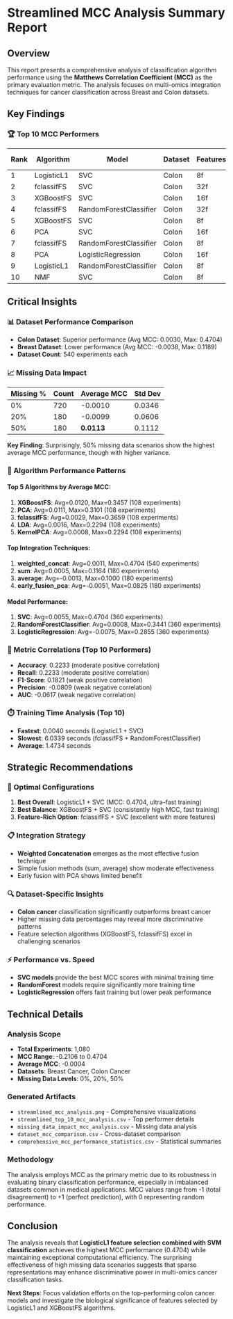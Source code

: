 # Streamlined MCC Analysis Summary Report

## Overview
This report presents a comprehensive analysis of classification algorithm performance using the **Matthews Correlation Coefficient (MCC)** as the primary evaluation metric. The analysis focuses on multi-omics integration techniques for cancer classification across Breast and Colon datasets.

## Key Findings

### 🏆 Top 10 MCC Performers

| Rank | Algorithm | Model | Dataset | Features | Missing% | MCC Score | Training Time |
|------|-----------|-------|---------|----------|----------|-----------|---------------|
| 1 | LogisticL1 | SVC | Colon | 8f | 50.0% | **0.4704** | 0.0040s |
| 2 | fclassifFS | SVC | Colon | 32f | 50.0% | 0.3659 | 0.0110s |
| 3 | XGBoostFS | SVC | Colon | 16f | 50.0% | 0.3457 | 0.0050s |
| 4 | fclassifFS | RandomForestClassifier | Colon | 32f | 50.0% | 0.3441 | 6.0339s |
| 5 | XGBoostFS | SVC | Colon | 8f | 50.0% | 0.3430 | 0.0050s |
| 6 | PCA | SVC | Colon | 16f | 50.0% | 0.3101 | 0.0055s |
| 7 | fclassifFS | RandomForestClassifier | Colon | 8f | 50.0% | 0.2994 | 4.8928s |
| 8 | PCA | LogisticRegression | Colon | 16f | 50.0% | 0.2855 | 0.0255s |
| 9 | LogisticL1 | RandomForestClassifier | Colon | 8f | 50.0% | 0.2557 | 3.7452s |
| 10 | NMF | SVC | Colon | 8f | 50.0% | 0.2352 | 0.0065s |

## Critical Insights

### 📊 Dataset Performance Comparison
- **Colon Dataset**: Superior performance (Avg MCC: 0.0030, Max: 0.4704)
- **Breast Dataset**: Lower performance (Avg MCC: -0.0038, Max: 0.1189)
- **Dataset Count**: 540 experiments each

### 📈 Missing Data Impact
| Missing % | Count | Average MCC | Std Dev |
|-----------|-------|-------------|---------|
| 0% | 720 | -0.0010 | 0.0346 |
| 20% | 180 | -0.0099 | 0.0606 |
| 50% | 180 | **0.0113** | 0.1112 |

**Key Finding**: Surprisingly, 50% missing data scenarios show the highest average MCC performance, though with higher variance.

### 🔬 Algorithm Performance Patterns

#### Top 5 Algorithms by Average MCC:
1. **XGBoostFS**: Avg=0.0120, Max=0.3457 (108 experiments)
2. **PCA**: Avg=0.0111, Max=0.3101 (108 experiments)
3. **fclassifFS**: Avg=0.0029, Max=0.3659 (108 experiments)
4. **LDA**: Avg=0.0016, Max=0.2294 (108 experiments)
5. **KernelPCA**: Avg=0.0008, Max=0.2294 (108 experiments)

#### Top Integration Techniques:
1. **weighted_concat**: Avg=0.0011, Max=0.4704 (540 experiments)
2. **sum**: Avg=0.0005, Max=0.1164 (180 experiments)
3. **average**: Avg=-0.0013, Max=0.1000 (180 experiments)
4. **early_fusion_pca**: Avg=-0.0051, Max=0.0825 (180 experiments)

#### Model Performance:
1. **SVC**: Avg=0.0055, Max=0.4704 (360 experiments)
2. **RandomForestClassifier**: Avg=0.0008, Max=0.3441 (360 experiments)
3. **LogisticRegression**: Avg=-0.0075, Max=0.2855 (360 experiments)

### 🎯 Metric Correlations (Top 10 Performers)
- **Accuracy**: 0.2233 (moderate positive correlation)
- **Recall**: 0.2233 (moderate positive correlation)
- **F1-Score**: 0.1821 (weak positive correlation)
- **Precision**: -0.0809 (weak negative correlation)
- **AUC**: -0.0617 (weak negative correlation)

### ⏱️ Training Time Analysis (Top 10)
- **Fastest**: 0.0040 seconds (LogisticL1 + SVC)
- **Slowest**: 6.0339 seconds (fclassifFS + RandomForestClassifier)
- **Average**: 1.4734 seconds

## Strategic Recommendations

### 🚀 Optimal Configurations
1. **Best Overall**: LogisticL1 + SVC (MCC: 0.4704, ultra-fast training)
2. **Best Balance**: XGBoostFS + SVC (consistently high MCC, fast training)
3. **Feature-Rich Option**: fclassifFS + SVC (excellent with more features)

### 📋 Integration Strategy
- **Weighted Concatenation** emerges as the most effective fusion technique
- Simple fusion methods (sum, average) show moderate effectiveness
- Early fusion with PCA shows limited benefit

### 🔍 Dataset-Specific Insights
- **Colon cancer** classification significantly outperforms breast cancer
- Higher missing data percentages may reveal more discriminative patterns
- Feature selection algorithms (XGBoostFS, fclassifFS) excel in challenging scenarios

### ⚡ Performance vs. Speed
- **SVC models** provide the best MCC scores with minimal training time
- **RandomForest** models require significantly more training time
- **LogisticRegression** offers fast training but lower peak performance

## Technical Details

### Analysis Scope
- **Total Experiments**: 1,080
- **MCC Range**: -0.2106 to 0.4704
- **Average MCC**: -0.0004
- **Datasets**: Breast Cancer, Colon Cancer
- **Missing Data Levels**: 0%, 20%, 50%

### Generated Artifacts
- `streamlined_mcc_analysis.png` - Comprehensive visualizations
- `streamlined_top_10_mcc_analysis.csv` - Top performer details
- `missing_data_impact_mcc_analysis.csv` - Missing data analysis
- `dataset_mcc_comparison.csv` - Cross-dataset comparison
- `comprehensive_mcc_performance_statistics.csv` - Statistical summaries

### Methodology
The analysis employs MCC as the primary metric due to its robustness in evaluating binary classification performance, especially in imbalanced datasets common in medical applications. MCC values range from -1 (total disagreement) to +1 (perfect prediction), with 0 representing random performance.

## Conclusion

The analysis reveals that **LogisticL1 feature selection combined with SVM classification** achieves the highest MCC performance (0.4704) while maintaining exceptional computational efficiency. The surprising effectiveness of high missing data scenarios suggests that sparse representations may enhance discriminative power in multi-omics cancer classification tasks.

**Next Steps**: Focus validation efforts on the top-performing colon cancer models and investigate the biological significance of features selected by LogisticL1 and XGBoostFS algorithms. 